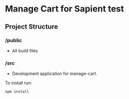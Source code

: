 # Manage Cart for Sapient test


## Project Structure

### /public

- All build files


### /src

- Development application for manage-cart.

To install run:

`npm install`
